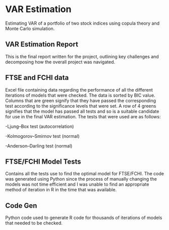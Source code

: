 # VAR Estimation
Estimating VAR of a portfolio of two stock indices using copula theory and Monte Carlo simulation.

## VAR Estimation Report
This is the final report written for the project, outlining key challenges and decomposing how the overall project was navigated. 

## FTSE and FCHI data
Excel file containing data regarding the performance of all the different iterations of models that were checked. The data is sorted by BIC value. Columns that are green signify that they have passed the corresponding test according to the significance levels that were set. A row of 4 greens signifies that the model has passed all tests and so is a suitable candidate for use in the final VAR estimation. The tests that were used are as follows: 

-Ljung–Box test (autocorrelation)

-Kolmogorov–Smirnov test (normal)

-Anderson–Darling test (normal)


## FTSE/FCHI Model Tests
Contains all the tests use to find the optimal model for FTSE/FCHI. The code was generated using Python since the process of manually changing the models was not time efficient and I was unable to find an appropriate method of iteration in R in the time that was available. 

## Code Gen
Python code used to generate R code for thousands of iterations of models that needed to be checked. 


